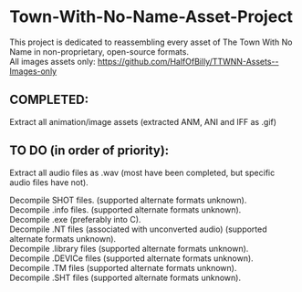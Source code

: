 # Town-With-No-Name-Asset-Project
<div>This project is dedicated to reassembling every asset of The Town With No Name in non-proprietary, open-source formats.</div>
<div> All images assets only: <a href="https://github.com/HalfOfBilly/TTWNN-Assets--Images-only">https://github.com/HalfOfBilly/TTWNN-Assets--Images-only</a></div>

<h2> COMPLETED: </h2>
Extract all animation/image assets (extracted ANM, ANI and IFF as .gif)

<h2> TO DO (in order of priority): </h2>
Extract all audio files as .wav (most have been completed, but specific audio files have not).</p>
<div>Decompile SHOT files. (supported alternate formats unknown).</div>
<div>Decompile .info files. (supported alternate formats unknown). </div>
<div>Decompile .exe (preferably into C). </div>
<div>Decompile .NT files (associated with unconverted audio)  (supported alternate formats unknown).</div>
<div>Decompile .library files (supported alternate formats unknown).</div>
<div>Decompile .DEVICe files (supported alternate formats unknown).</div>
<div>Decompile .TM files (supported alternate formats unknown).</div>
<div>Decompile .SHT files (supported alternate formats unknown).</div>
